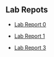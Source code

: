 ## Lab Repots

* [Lab Report 0](lab-report-1-week-0.html)

* [Lab Report 1](lab-report-1-week-1.html)

* [Lab Report 3](lab-report-3-week-3.html)